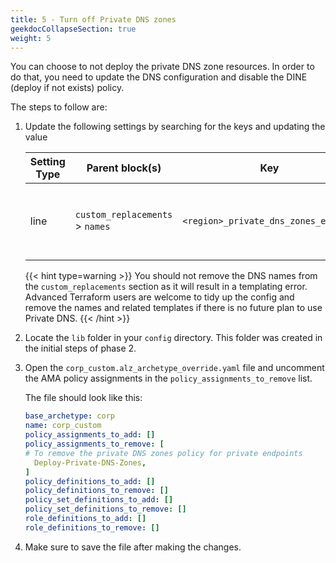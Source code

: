 ```yaml
---
title: 5 - Turn off Private DNS zones
geekdocCollapseSection: true
weight: 5
---
```


You can choose to not deploy the private DNS zone resources. In order to do that, you need to update the DNS configuration and disable the DINE (deploy if not exists) policy.

The steps to follow are:

1. Update the following settings by searching for the keys and updating the value

    | Setting Type | Parent block(s) | Key | Action | Count | Notes |
    | - | - | - | - | - | - |
    | line | `custom_replacements` > `names` | `<region>_private_dns_zones_enabled` | Update setting to `false` | 1+ | `<region>` is the relevant region (e.g. `primary`) |

    {{< hint type=warning >}}
You should not remove the DNS names from the `custom_replacements` section as it will result in a templating error. Advanced Terraform users are welcome to tidy up the config and remove the names and related templates if there is no future plan to use Private DNS.
    {{< /hint >}}

1. Locate the `lib` folder in your `config` directory. This folder was created in the initial steps of phase 2.

1. Open the `corp_custom.alz_archetype_override.yaml` file and uncomment the AMA policy assignments in the `policy_assignments_to_remove` list.

    The file should look like this:

    ```yaml
    base_archetype: corp
    name: corp_custom
    policy_assignments_to_add: []
    policy_assignments_to_remove: [
    # To remove the private DNS zones policy for private endpoints
      Deploy-Private-DNS-Zones,
    ]
    policy_definitions_to_add: []
    policy_definitions_to_remove: []
    policy_set_definitions_to_add: []
    policy_set_definitions_to_remove: []
    role_definitions_to_add: []
    role_definitions_to_remove: []

    ```

1. Make sure to save the file after making the changes.

